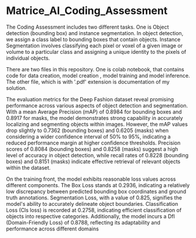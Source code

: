 # Matrice_AI_Coding_Assessment
The Coding Assessment includes two different tasks. One is Object detection (bounding box) and instance segmentation. In object detection, we assign a class label to bounding boxes that contain objects. Instance Segmentation involves classifying each pixel or voxel of a given image or volume to a particular class and assigning a unique identity to the pixels of individual objects.

There are two files in this repository. One is colab notebook, that contains code for data creation, model creation , model training and model inference. The other file, which is with '.pdf' extension is documentation of my solution.

The evaluation metrics for the Deep Fashion dataset reveal promising performance across various aspects of object detection and segmentation. With a mean Average Precision (mAP) of 0.8984 for bounding boxes and 0.8917 for masks, the model demonstrates strong capability in accurately localizing and segmenting objects within images. However, the mAP values drop slightly to 0.7362 (bounding boxes) and 0.6205 (masks) when considering a wider confidence interval of 50% to 95%, indicating a reduced performance margin at higher confidence thresholds. Precision scores of 0.8084 (bounding boxes) and 0.8258 (masks) suggest a high level of accuracy in object detection, while recall rates of 0.8228 (bounding boxes) and 0.8151 (masks) indicate effective retrieval of relevant objects within the dataset.

On the training front, the model exhibits reasonable loss values across different components. The Box Loss stands at 0.2936, indicating a relatively low discrepancy between predicted bounding box coordinates and ground truth annotations. Segmentation Loss, with a value of 0.825, signifies the model's ability to accurately delineate object boundaries. Classification Loss (Cls loss) is recorded at 0.2758, indicating efficient classification of objects into respective categories. Additionally, the model incurs a Dfl (Domain-Friendly Loss) of 0.8788, reflecting its adaptability and performance across different domains
